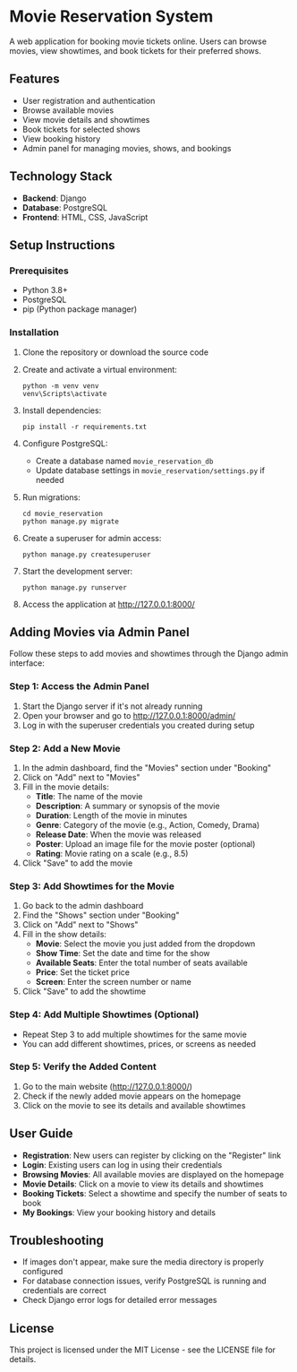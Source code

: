 # Movie Reservation System

A web application for booking movie tickets online. Users can browse movies, view showtimes, and book tickets for their preferred shows.

## Features

- User registration and authentication
- Browse available movies
- View movie details and showtimes
- Book tickets for selected shows
- View booking history
- Admin panel for managing movies, shows, and bookings

## Technology Stack

- **Backend**: Django
- **Database**: PostgreSQL
- **Frontend**: HTML, CSS, JavaScript

## Setup Instructions

### Prerequisites

- Python 3.8+
- PostgreSQL
- pip (Python package manager)

### Installation

1. Clone the repository or download the source code

2. Create and activate a virtual environment:
   ```
   python -m venv venv
   venv\Scripts\activate
   ```

3. Install dependencies:
   ```
   pip install -r requirements.txt
   ```

4. Configure PostgreSQL:
   - Create a database named `movie_reservation_db`
   - Update database settings in `movie_reservation/settings.py` if needed

5. Run migrations:
   ```
   cd movie_reservation
   python manage.py migrate
   ```

6. Create a superuser for admin access:
   ```
   python manage.py createsuperuser
   ```

7. Start the development server:
   ```
   python manage.py runserver
   ```

8. Access the application at http://127.0.0.1:8000/

## Adding Movies via Admin Panel

Follow these steps to add movies and showtimes through the Django admin interface:

### Step 1: Access the Admin Panel
1. Start the Django server if it's not already running
2. Open your browser and go to http://127.0.0.1:8000/admin/
3. Log in with the superuser credentials you created during setup

### Step 2: Add a New Movie
1. In the admin dashboard, find the "Movies" section under "Booking"
2. Click on "Add" next to "Movies"
3. Fill in the movie details:
   - **Title**: The name of the movie
   - **Description**: A summary or synopsis of the movie
   - **Duration**: Length of the movie in minutes
   - **Genre**: Category of the movie (e.g., Action, Comedy, Drama)
   - **Release Date**: When the movie was released
   - **Poster**: Upload an image file for the movie poster (optional)
   - **Rating**: Movie rating on a scale (e.g., 8.5)
4. Click "Save" to add the movie

### Step 3: Add Showtimes for the Movie
1. Go back to the admin dashboard
2. Find the "Shows" section under "Booking"
3. Click on "Add" next to "Shows"
4. Fill in the show details:
   - **Movie**: Select the movie you just added from the dropdown
   - **Show Time**: Set the date and time for the show
   - **Available Seats**: Enter the total number of seats available
   - **Price**: Set the ticket price
   - **Screen**: Enter the screen number or name
5. Click "Save" to add the showtime

### Step 4: Add Multiple Showtimes (Optional)
- Repeat Step 3 to add multiple showtimes for the same movie
- You can add different showtimes, prices, or screens as needed

### Step 5: Verify the Added Content
1. Go to the main website (http://127.0.0.1:8000/)
2. Check if the newly added movie appears on the homepage
3. Click on the movie to see its details and available showtimes

## User Guide

- **Registration**: New users can register by clicking on the "Register" link
- **Login**: Existing users can log in using their credentials
- **Browsing Movies**: All available movies are displayed on the homepage
- **Movie Details**: Click on a movie to view its details and showtimes
- **Booking Tickets**: Select a showtime and specify the number of seats to book
- **My Bookings**: View your booking history and details

## Troubleshooting

- If images don't appear, make sure the media directory is properly configured
- For database connection issues, verify PostgreSQL is running and credentials are correct
- Check Django error logs for detailed error messages

## License

This project is licensed under the MIT License - see the LICENSE file for details.